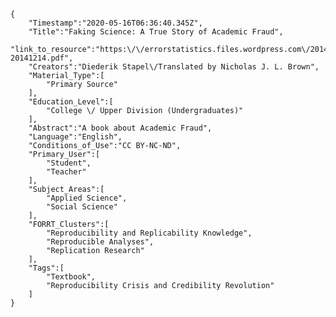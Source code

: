 
    {
        "Timestamp":"2020-05-16T06:36:40.345Z",
        "Title":"Faking Science: A True Story of Academic Fraud",
        "link_to_resource":"https:\/\/errorstatistics.files.wordpress.com\/2014\/12\/fakingscience-20141214.pdf",
        "Creators":"Diederik Stapel\/Translated by Nicholas J. L. Brown",
        "Material_Type":[
            "Primary Source"
        ],
        "Education_Level":[
            "College \/ Upper Division (Undergraduates)"
        ],
        "Abstract":"A book about Academic Fraud",
        "Language":"English",
        "Conditions_of_Use":"CC BY-NC-ND",
        "Primary_User":[
            "Student",
            "Teacher"
        ],
        "Subject_Areas":[
            "Applied Science",
            "Social Science"
        ],
        "FORRT_Clusters":[
            "Reproducibility and Replicability Knowledge",
            "Reproducible Analyses",
            "Replication Research"
        ],
        "Tags":[
            "Textbook",
            "Reproducibility Crisis and Credibility Revolution"
        ]
    }
